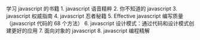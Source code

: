 学习 javascript 的书籍
    1. javascript 语音精粹
    2. 你不知道的 javascript
    3. javascript 权威指南
    4. javascript 忍者秘籍
    5. Effective javascript 编写质量（javascript 代码的 68 个方法）
    6. javascript 设计模式：通过代码和设计模式创建更好的应用
    7. 面向对象的 javascript
    8. javascript 编程精解
